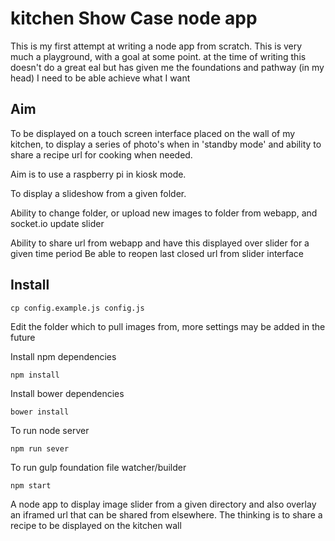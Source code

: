 # kitchen Show Case node app

This is my first attempt at writing a node app from scratch.
This is very much a playground, with a goal at some point. at the time of writing this doesn't do a great eal but has given me the foundations and pathway (in my head) I need to be able achieve what I want

## Aim

To be displayed on a touch screen interface placed on the wall of my kitchen, to display a series of photo's when in 'standby mode' and ability to share a recipe url for cooking when needed.

Aim is to use a raspberry pi in kiosk mode.

To display a slideshow from a given folder.

Ability to change folder, or upload new images to folder from webapp, and socket.io update slider

Ability to share url from webapp and have this displayed over slider for a given time period
Be able to reopen last closed url from slider interface

## Install
 ```shell
 cp config.example.js config.js
 ```

Edit the folder which to pull images from, more settings may be added in the future

Install npm dependencies
 ```shell
 npm install
 ```

Install bower dependencies
 ```shell
 bower install
 ```

To run node server
 ```shell
 npm run sever
 ```
To run gulp foundation file watcher/builder
 ```shell
 npm start
 ```


A node app to display image slider from a given directory and also overlay an iframed url that can be shared from elsewhere. The thinking is to share a recipe to be displayed on the kitchen wall

